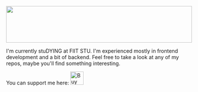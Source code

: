 <img src="https://images.unsplash.com/photo-1536560035542-1326fab3a507" width="100%" height="100" style="object-fit: cover;">

I'm currently stuDYING at FIIT STU. I'm experienced mostly in frontend development and a bit of backend.
Feel free to take a look at any of my repos, maybe you'll find something interesting.

You can support me here:
<a href='https://ko-fi.com/O5O148PL3' target='_blank'><img height='36' style='border:0px;height:36px;' src='https://cdn.ko-fi.com/cdn/kofi2.png?v=2' border='0' alt='Buy Me a Coffee at ko-fi.com' /></a>
